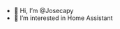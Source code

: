 - 👋 Hi, I’m @Josecapy
- 👀 I’m interested in Home Assistant


<!---
Josecapy/Josecapy is a ✨ special ✨ repository because its `README.md` (this file) appears on your GitHub profile.
You can click the Preview link to take a look at your changes.
--->
